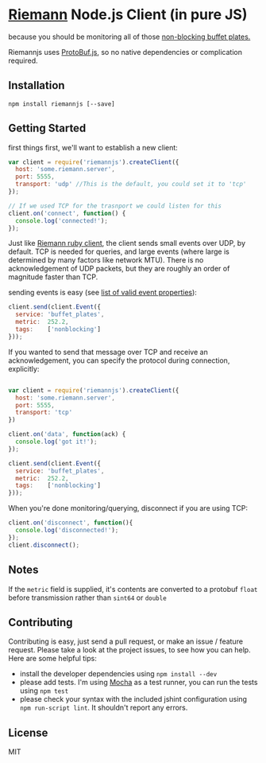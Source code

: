 # [Riemann](https://aphyr.github.io/riemann/) Node.js Client (in pure JS)

because you should be monitoring all of those [non-blocking buffet plates.](http://www.infinitelooper.com/?v=-sfZqL4Plxc&p=n#/242;267)

Riemannjs uses [ProtoBuf.js](https://github.com/dcodeIO/ProtoBuf.js), so no native dependencies or complication required.

## Installation

```
npm install riemannjs [--save]
```

## Getting Started

first things first, we'll want to establish a new client:

```js
var client = require('riemannjs').createClient({
  host: 'some.riemann.server',
  port: 5555,
  transport: 'udp' //This is the default, you could set it to 'tcp'
});

// If we used TCP for the trasnport we could listen for this
client.on('connect', function() {
  console.log('connected!');
});
```

Just like [Riemann ruby client](https://github.com/aphyr/riemann-ruby-client), the client sends small events over UDP, by default. TCP is needed for queries, and large events (where large is determined by many factors like network MTU). There is no acknowledgement of UDP packets, but they are roughly an order of magnitude faster than TCP.

sending events is easy (see [list of valid event properties](https://aphyr.github.io/riemann/concepts.html)):

```js
client.send(client.Event({
  service: 'buffet_plates',
  metric:  252.2,
  tags:    ['nonblocking']
}));
```

If you wanted to send that message over TCP and receive an acknowledgement, you can specify the protocol during connection, explicitly:

```js

var client = require('riemannjs').createClient({
  host: 'some.riemann.server',
  port: 5555,
  transport: 'tcp'
})

client.on('data', function(ack) {
  console.log('got it!');
});

client.send(client.Event({
  service: 'buffet_plates',
  metric:  252.2,
  tags:    ['nonblocking']
}));
```

When you're done monitoring/querying, disconnect if you are using TCP:

```js
client.on('disconnect', function(){
  console.log('disconnected!');
});
client.disconnect();
```

## Notes

If the `metric` field is supplied, it's contents are converted to a protobuf `float` before transmission rather than `sint64` or `double`

## Contributing

Contributing is easy, just send a pull request, or make an issue / feature request. Please take a look at the project issues, to see how you can help. Here are some helpful tips:

- install the developer dependencies using `npm install --dev`
- please add tests. I'm using [Mocha](https://visionmedia.github.io/mocha/) as a test runner, you can run the tests using `npm test`
- please check your syntax with the included jshint configuration using `npm run-script lint`. It shouldn't report any errors.

## License

MIT
